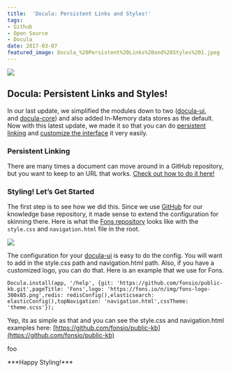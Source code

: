 ```yaml
---
title:  'Docula: Persistent Links and Styles!'
tags:
- Github
- Open Source
- Docula
date: 2017-03-07
featured_image: Docula_%20Persistent%20Links%20and%20Styles%201.jpeg
---
```


![](Images/Docula_%20Persistent%20Links%20and%20Styles%201.jpeg)

## Docula: Persistent Links and Styles!

In our last update, we simplified the modules down to two ([docula-ui](https://www.npmjs.com/package/docula-ui), and [docula-core](https://www.npmjs.com/package/docula-core)) and also added In-Memory data stores as the default. Now with this latest update, we made it so that you can do [persistent linking](https://docu.la/docs/article/configuration/deeplinks) and [customize the interface](https://docu.la/docs/article/configuration/customization) it very easily.

### Persistent Linking

There are many times a document can move around in a GitHub repository, but you want to keep to an URL that works. [Check out how to do it here!](https://docu.la/docs/article/configuration/deeplinks)

### Styling! Let’s Get Started

The first step is to see how we did this. Since we use [GitHub](https://github.com/) for our knowledge base repository, it made sense to extend the configuration for skinning there. Here is what the [Fons repository](https://github.com/fonsio/public-kb) looks like with the `style.css` and `navigation.html` file in the root.

![](Images/Docula_%20Persistent%20Links%20and%20Styles%202.png)

The configuration for your [docula-ui](https://www.npmjs.com/package/docula-ui) is easy to do the config. You will want to add in the style.css path and navigation.html path. Also, if you have a customized logo, you can do that. Here is an example that we use for Fons.

```
Docula.install(app, '/help', {git: 'https://github.com/fonsio/public-kb.git',pageTitle: 'Fons',logo: 'https://fons.io/n/img/fons-logo-300x85.png',redis: redisConfig(),elasticsearch: elasticConfig(),topNavigation: 'navigation.html',cssTheme: 'theme.scss'});
```

Yep, its as simple as that and you can see the style.css and navigation.html examples here: [https://github.com/fonsio/public-kb](https://github.com/fonsio/public-kb)

<div>
<p>foo</p>
</div>
***Happy Styling!***

